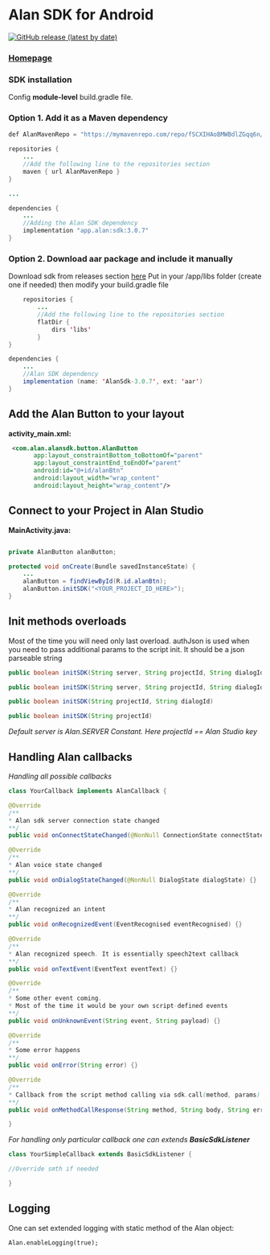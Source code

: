 # Alan SDK for Android

[![GitHub release (latest by date)](https://img.shields.io/github/v/release/alan-ai/alan-sdk-android)](https://github.com/alan-ai/alan-sdk-android/releases)

### [Homepage](https://alan.app/)

### SDK installation
Config **module-level** build.gradle file.

### Option 1. Add it as a Maven dependency
```java
def AlanMavenRepo = "https://mymavenrepo.com/repo/fSCXIHAoBMWBdlZGqq6n/"

repositories {
	...
	//Add the following line to the repositories section
    maven { url AlanMavenRepo }
}

...

dependencies {
	...
	//Adding the Alan SDK dependency
    implementation "app.alan:sdk:3.0.7"
}
```

### Option 2. Download aar package and include it manually

Download sdk from releases section [here](https://github.com/alan-ai/alan-android-sdk/releases/download/v3.0.7/AlanSDK_3.0.7.aar)
Put in your <project>/app/libs folder (create one if needed) then modify your build.gradle file

```java
	repositories {
		...
		//Add the following line to the repositories section
	    flatDir {
	        dirs 'libs'
	    }
}

dependencies {
	...
	//Alan SDK dependency
 	implementation (name: 'AlanSdk-3.0.7', ext: 'aar')
}
```

## Add the Alan Button to your layout

__activity_main.xml:__

```xml
 <com.alan.alansdk.button.AlanButton
       app:layout_constraintBottom_toBottomOf="parent"
       app:layout_constraintEnd_toEndOf="parent"
       android:id="@+id/alanBtn"
       android:layout_width="wrap_content"
       android:layout_height="wrap_content"/>
```

## Connect to your Project in Alan Studio

__MainActivity.java:__

```java

private AlanButton alanButton;

protected void onCreate(Bundle savedInstanceState) {
	...
	alanButton = findViewById(R.id.alanBtn);
	alanButton.initSDK("<YOUR_PROJECT_ID_HERE>");
}
```

## Init methods overloads
Most of the time you will need only last overload. 
authJson is used when you need to pass additional params to the script init. It should be a json parseable string

```java
public boolean initSDK(String server, String projectId, String dialogId, String authJson)

public boolean initSDK(String server, String projectId, String dialogId)

public boolean initSDK(String projectId, String dialogId)

public boolean initSDK(String projectId)

```
*Default server is Alan.SERVER Constant.*
*Here projectId == Alan Studio key*

## Handling Alan callbacks

*Handling all possible callbacks*

```java
class YourCallback implements AlanCallback {

@Override
/**
* Alan sdk server connection state changed
**/
public void onConnectStateChanged(@NonNull ConnectionState connectState) {}

@Override
/**
* Alan voice state changed
**/
public void onDialogStateChanged(@NonNull DialogState dialogState) {}

@Override
/**
* Alan recognized an intent
**/
public void onRecognizedEvent(EventRecognised eventRecognised) {}

@Override
/**
* Alan recognized speech. It is essentially speech2text callback
**/
public void onTextEvent(EventText eventText) {}

@Override
/**
* Some other event coming.
* Most of the time it would be your own script-defined events
**/
public void onUnknownEvent(String event, String payload) {}

@Override
/**
* Some error happens
**/
public void onError(String error) {}

@Override
/**
* Callback from the script method calling via sdk.call(method, params)
**/  
public void onMethodCallResponse(String method, String body, String errors) {}

}
```

*For handling only particular callback one can extends **BasicSdkListener***

```java
class YourSimpleCallback extends BasicSdkListener {

//Override smth if needed

}
```

## Logging

One can set extended logging with static method of the Alan object:

`Alan.enableLogging(true);`
